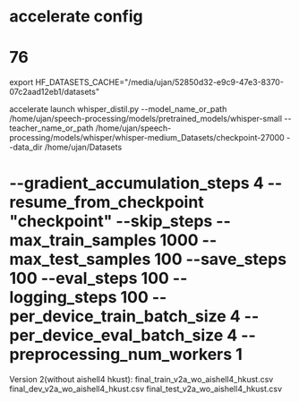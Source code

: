 
# accelerate config
# 76
export HF_DATASETS_CACHE="/media/ujan/52850d32-e9c9-47e3-8370-07c2aad12eb1/datasets"

accelerate launch whisper_distil.py --model_name_or_path /home/ujan/speech-processing/models/pretrained_models/whisper-small --teacher_name_or_path /home/ujan/speech-processing/models/whisper/whisper-medium_Datasets/checkpoint-27000 --data_dir /home/ujan/Datasets 
# --gradient_accumulation_steps 4 --resume_from_checkpoint "checkpoint" --skip_steps --max_train_samples 1000 --max_test_samples 100 --save_steps 100 --eval_steps 100 --logging_steps 100 --per_device_train_batch_size 4 --per_device_eval_batch_size 4 --preprocessing_num_workers 1

Version 2(without aishell4 hkust):
final_train_v2a_wo_aishell4_hkust.csv
final_dev_v2a_wo_aishell4_hkust.csv
final_test_v2a_wo_aishell4_hkust.csv
